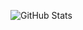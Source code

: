 ![GitHub Stats](https://github-readme-stats.vercel.app/api?username=awwais&show_icons=true&count_private=true&theme=synthwave)

